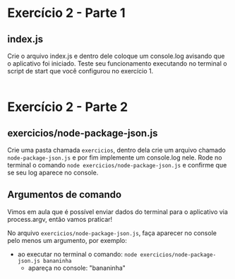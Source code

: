 # Exercício 2 - Parte 1
## index.js
Crie o arquivo index.js e dentro dele coloque um console.log avisando que o aplicativo foi iniciado. Teste seu funcionamento executando no terminal o script de start que você configurou no exercício 1.
<br><br>
# Exercício 2 - Parte 2

## exercicios/node-package-json.js
Crie uma pasta chamada ```exercicios```, dentro dela crie um arquivo chamado ```node-package-json.js``` e por fim implemente um console.log nele.
Rode no terminal o comando ```node exercicios/node-package-json.js``` e confirme que se seu log aparece no console.

## Argumentos de comando
Vimos em aula que é possível enviar dados do terminal para o aplicativo via process.argv, então vamos praticar!

No arquivo ```exercicios/node-package-json.js```, faça aparecer no console pelo menos um argumento, por exemplo:
- ao executar no terminal o comando: ```node exercicios/node-package-json.js bananinha```
    - apareça no console: "bananinha"
